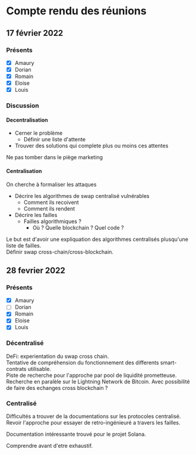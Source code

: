 # Compte rendu des réunions

## 17 février 2022

### Présents

- [x] Amaury
- [x] Dorian
- [x] Romain
- [x] Eloise
- [x] Louis

### Discussion

#### Decentralisation

- Cerner le problème
  - Définir une liste d'attente
- Trouver des solutions qui complete plus ou moins ces attentes

Ne pas tomber dans le piège marketing

#### Centralisation

On cherche à formaliser les attaques

- Décrire les algorithmes de swap centralisé vulnérables
  - Comment ils recoivent
  - Comment ils rendent
- Décrire les failles
  - Failles algorithmiques ?
    - Où ? Quelle blockchain ? Quel code ?

Le but est d'avoir une expliquation des algorithmes centralisés plusqu'une liste de failles.  
Définir swap cross-chain/cross-blockchain.

## 28 fevrier 2022

### Présents

- [x] Amaury
- [ ] Dorian
- [x] Romain
- [x] Eloise
- [x] Louis

### Décentralisé

DeFi: experientation du swap cross chain.  
Tentative de compréhension du fonctionnement des differents smart-contrats utilisable.  
Piste de recherche pour l'approche par pool de liquidité prometteuse.  
Recherche en paralèle sur le Lightning Network de Bitcoin. Avec possibilité de faire des echanges cross blockchain ?  

### Centralisé

Difficultés a trouver de la documentations sur les protocoles centralisé.  
Revoir l'approche pour essayer de retro-ingénieuré a travers les failles.  

Documentation intéressante trouvé pour le projet Solana.

Comprendre avant d'etre exhaustif.
